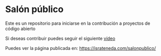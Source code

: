 # Salón público

Este es un repositorio para iniciarse en la contribución a proyectos de código abierto

Si deseas contribuir puedes seguir el siguiente [vídeo](https://www.youtube.com/watch?v=pMOfUUbx2dk)

Puedes ver la página publicada en: https://israteneda.com/salonpublico/
